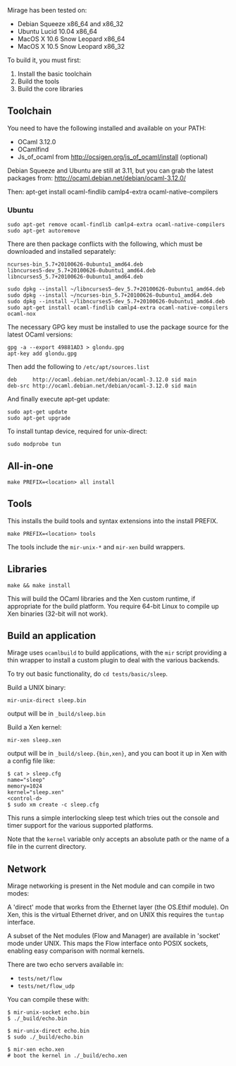
Mirage has been tested on:

* Debian Squeeze x86_64 and x86_32
* Ubuntu Lucid 10.04 x86_64
* MacOS X 10.6 Snow Leopard x86_64
* MacOS X 10.5 Snow Leopard x86_32

To build it, you must first:

1. Install the basic toolchain
2. Build the tools
3. Build the core libraries

Toolchain
---------

You need to have the following installed and available on your PATH:

* OCaml 3.12.0
* OCamlfind
* Js_of_ocaml from http://ocsigen.org/js_of_ocaml/install (optional)

Debian Squeeze and Ubuntu are still at 3.11, but you can grab the latest
packages from: http://ocaml.debian.net/debian/ocaml-3.12.0/

Then: apt-get install ocaml-findlib camlp4-extra ocaml-native-compilers

### Ubuntu

    sudo apt-get remove ocaml-findlib camlp4-extra ocaml-native-compilers
    sudo apt-get autoremove

There are then package conflicts with the following, which must be
downloaded and installed separately:

    ncurses-bin_5.7+20100626-0ubuntu1_amd64.deb
    libncurses5-dev_5.7+20100626-0ubuntu1_amd64.deb
    libncurses5_5.7+20100626-0ubuntu1_amd64.deb

    sudo dpkg --install ~/libncurses5-dev_5.7+20100626-0ubuntu1_amd64.deb 
    sudo dpkg --install ~/ncurses-bin_5.7+20100626-0ubuntu1_amd64.deb 
    sudo dpkg --install ~/libncurses5-dev_5.7+20100626-0ubuntu1_amd64.deb 
    sudo apt-get install ocaml-findlib camlp4-extra ocaml-native-compilers ocaml-nox 

The necessary GPG key must be installed to use the package source for
the latest OCaml versions:

    gpg -a --export 49881AD3 > glondu.gpg
    apt-key add glondu.gpg

Then add the following to `/etc/apt/sources.list`

    deb     http://ocaml.debian.net/debian/ocaml-3.12.0 sid main
    deb-src http://ocaml.debian.net/debian/ocaml-3.12.0 sid main

And finally execute apt-get update:

    sudo apt-get update
    sudo apt-get upgrade

To install tuntap device, required for unix-direct:

    sudo modprobe tun
    

All-in-one
----------

    make PREFIX=<location> all install


Tools
-----

This installs the build tools and syntax extensions into the install PREFIX.

    make PREFIX=<location> tools

The tools include the `mir-unix-*` and `mir-xen` build wrappers.

Libraries
---------

    make && make install

This will build the OCaml libraries and the Xen custom runtime, if
appropriate for the build platform.  You require 64-bit Linux to
compile up Xen binaries (32-bit will not work).

Build an application
--------------------

Mirage uses `ocamlbuild` to build applications, with the `mir`
script providing a thin wrapper to install a custom plugin to deal
with the various backends.

To try out basic functionality, do `cd tests/basic/sleep`.

Build a UNIX binary:

    mir-unix-direct sleep.bin

output will be in `_build/sleep.bin`

Build a Xen kernel:

    mir-xen sleep.xen

output will be in `_build/sleep.{bin,xen}`, and you can boot it up
in Xen with a config file like:

    $ cat > sleep.cfg
    name="sleep"
    memory=1024
    kernel="sleep.xen"
    <control-d>
    $ sudo xm create -c sleep.cfg

This runs a simple interlocking sleep test which tries out the
console and timer support for the various supported platforms.

Note that the `kernel` variable only accepts an absolute path or the
name of a file in the current directory.


Network
-------

Mirage networking is present in the Net module and can compile in two modes: 

A 'direct' mode that works from the Ethernet layer (the OS.Ethif
module). On Xen, this is the virtual Ethernet driver, and on UNIX
this requires the `tuntap` interface.

A subset of the Net modules (Flow and Manager) are available in
'socket' mode under UNIX. This maps the Flow interface onto POSIX
sockets, enabling easy comparison with normal kernels.

There are two echo servers available in:

* `tests/net/flow` 
* `tests/net/flow_udp`

You can compile these with:

    $ mir-unix-socket echo.bin
    $ ./_build/echo.bin

    $ mir-unix-direct echo.bin
    $ sudo ./_build/echo.bin

    $ mir-xen echo.xen
    # boot the kernel in ./_build/echo.xen
